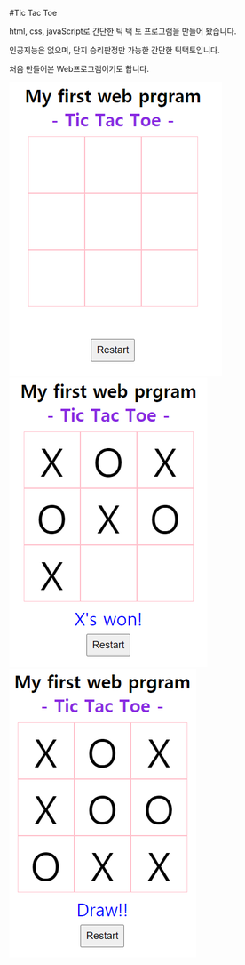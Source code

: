 #Tic Tac Toe

html, css, javaScript로 간단한 틱 택 토 프로그램을 만들어 봤습니다.

인공지능은 없으며, 단지 승리판정만 가능한 간단한 틱택토입니다.

처음 만들어본 Web프로그램이기도 합니다.

![시작화면](./image/img1.png)  
![Player 'X'가 승리했을 때](./image/img2.png)  
![비겼을 때](./image/img3.png)
